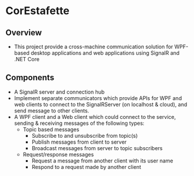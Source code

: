 # CorEstafette 

## Overview

* This project provide a cross-machine communication solution for WPF-based desktop applications and web applications using SignalR and .NET Core 


## Components
* A SignalR server and connection hub
* Implement separate communicators which provide APIs for WPF and web clients to connect to the SignalRServer (on localhost & cloud), and send message to other clients.
* A WPF client and a Web client which could connect to the service, sending & receiving messages of the following types:
    * Topic based messages
        * Subscribe to and unsubscribe from topic(s)
        * Publish messages from client to server
        * Broadcast messages from server to topic subscribers
    * Request/response messages
        * Request a message from another client with its user name
        * Respond to a request made by another client

